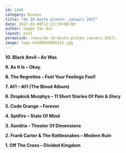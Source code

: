 ```yaml
---
id: 1446
category: Nieuws
title: "de 10 beste platen: januari 2017"
date: 2017-02-08T12:13:29+00:00
author: Seppe Van Ael
layout: post
permalink: /news/de-10-beste-platen-januari-2017/
image: logo-e1486556865315.jpg
---
```

**10. Black Anvil – As Was**



**9. As It Is – Okay.**



**8. The Regrettes – Feel Your Feelings Fool!**



**7. AFI – AFI (The Blood Album)**



**6. Dropkick Murphys – 11 Short Stories Of Pain & Glory**



**5. Code Orange – Forever**



**4. Spitfire – State Of Mind**



**3. Xandria – Theater Of Dimensions**



**2. Frank Carter & The Rattlesnakes – Modern Ruin**



**1. Off The Cross – Divided Kingdom**